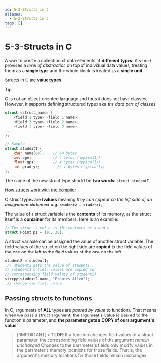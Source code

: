 ```yaml
---
id: 5-3-Structs in C
aliases:
  - 5-3-Structs in C
tags: []
---
```


# 5-3-Structs in C

A way to create a collection of data elements of **different types**: A `struct` provides a _level of abstraction_ on top of individual data values, treating them as a **single type** and the whole block is treated as a **single unit**

Structs in C are **value types**.

> [!TIP]
> C is not an object-oriented language and thus it does not have classes. However, it supports defining structured types aka _the data part of classes_

```c
struct <struct_name> {
    <field 1 type> <field 1 name>;
    <field 2 type> <field 2 name>;
    <field 3 type> <field 3 name>;
...
};

// Sample
struct studentT {
    char name[64];    // 64 bytes
    int age;          // 4 bytes (typically)
    float gpa;        // 4 bytes (typically)
    int grad_yr;        // 4 bytes (typically)
};
```

The name of the new struct type should be **two words**: `struct studentT`

[How structs work with the compiler](01-Areas/Computer/Dive_Into_Systems/notes/chapter1/How%20structs%20work%20with%20the%20compiler.md)

C struct types are **lvalues** meaning _they can appear on the left side of an assignment statement_ e.g. `student2 = student1;`

The value of a struct variable is the **contents** of its memory, as the struct itself is a **container** for its members. Here is an example:

```c
// The struct's value is the contents of x and y
struct Point p1 = {10, 20};
```

A struct variable can be assigned the value of another struct variable. The field values of the struct on the right side are **copied** to the field values of the one on the left to the field values of the one on the left

```c
student2 = student1;
 // student2 gets the value of student1
// (student1's field values are copied to
// corresponding field values of student2)
strcpy(student2.name, "Frances Allen");
 // change one field value
```

## Passing structs to functions

In C, arguments of **ALL** types are _passed by value_ to functions. That means when we pass a struct argument, the argument's value is passed to the function's parameter, and **the parameter gets a COPY of ours argument's value**

> [!IMPORTANT] > **TLDR**: If a function changes field values of a struct parameter, the corresponding field values of the argument _remain unchanged_
> Changes to the parameter's fields only modify values in the parameter's memory locations for those fields. That is, the argument's memory locations for those fields remain unchanged.
